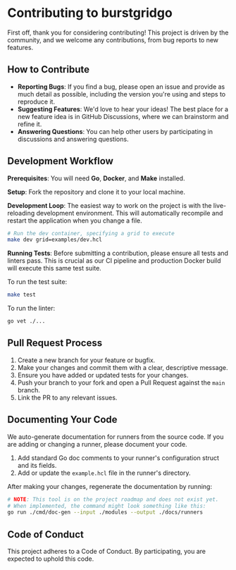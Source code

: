 # Contributing to burstgridgo
First off, thank you for considering contributing! This project is driven by the community, and we welcome any contributions, from bug reports to new features.

## How to Contribute
* **Reporting Bugs**: If you find a bug, please open an issue and provide as much detail as possible, including the version you're using and steps to reproduce it.
* **Suggesting Features**: We'd love to hear your ideas! The best place for a new feature idea is in GitHub Discussions, where we can brainstorm and refine it.
* **Answering Questions**: You can help other users by participating in discussions and answering questions.

## Development Workflow
**Prerequisites**: You will need **Go**, **Docker**, and **Make** installed.

**Setup**: Fork the repository and clone it to your local machine.

**Development Loop**: The easiest way to work on the project is with the live-reloading development environment. This will automatically recompile and restart the application when you change a file.
```sh
# Run the dev container, specifying a grid to execute
make dev grid=examples/dev.hcl
```

**Running Tests**: Before submitting a contribution, please ensure all tests and linters pass. This is crucial as our CI pipeline and production Docker build will execute this same test suite.

To run the test suite:
```sh
make test
```

To run the linter:
```sh
go vet ./...
```

## Pull Request Process
1.  Create a new branch for your feature or bugfix.
2.  Make your changes and commit them with a clear, descriptive message.
3.  Ensure you have added or updated tests for your changes.
4.  Push your branch to your fork and open a Pull Request against the `main` branch.
5.  Link the PR to any relevant issues.

## Documenting Your Code
We auto-generate documentation for runners from the source code. If you are adding or changing a runner, please document your code.

1.  Add standard Go doc comments to your runner's configuration struct and its fields.
2.  Add or update the `example.hcl` file in the runner's directory.

After making your changes, regenerate the documentation by running:
```sh
# NOTE: This tool is on the project roadmap and does not exist yet.
# When implemented, the command might look something like this:
go run ./cmd/doc-gen --input ./modules --output ./docs/runners
```

## Code of Conduct
This project adheres to a Code of Conduct. By participating, you are expected to uphold this code.